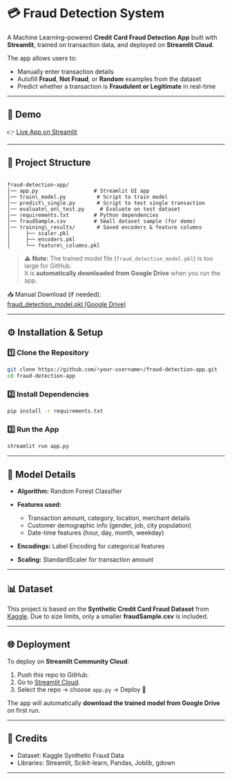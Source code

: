 

# 💳 Fraud Detection System

A Machine Learning–powered **Credit Card Fraud Detection App** built with **Streamlit**, trained on transaction data, and deployed on **Streamlit Cloud**.

The app allows users to:

* Manually enter transaction details  
* Autofill **Fraud**, **Not Fraud**, or **Random** examples from the dataset  
* Predict whether a transaction is **Fraudulent or Legitimate** in real-time  

---

## 🚀 Demo

👉 [Live App on Streamlit](https://creditcardfd.streamlit.app/)

---

## 📂 Project Structure

```

fraud-detection-app/
│── app.py                  # Streamlit UI app
│── train\_model.py          # Script to train model
│── predict\_single.py       # Script to test single transaction
│── evaluate\_on\_test.py     # Evaluate on test dataset
│── requirements.txt        # Python dependencies
│── fraudSample.csv         # Small dataset sample (for demo)
│── training\_results/       # Saved encoders & feature columns
│     ├── scaler.pkl
│     ├── encoders.pkl
│     └── feature\_columns.pkl

````

> ⚠️ **Note:** The trained model file (`fraud_detection_model.pkl`) is too large for GitHub.  
It is **automatically downloaded from Google Drive** when you run the app.

📥 Manual Download (if needed):  
[fraud_detection_model.pkl (Google Drive)](https://drive.google.com/file/d/1Hz1DMtKSaIFbJe1aUg3ZWf4buv-69jR0/view?usp=sharing)

---

## ⚙️ Installation & Setup

### 1️⃣ Clone the Repository

```bash
git clone https://github.com/<your-username>/fraud-detection-app.git
cd fraud-detection-app
````

### 2️⃣ Install Dependencies

```bash
pip install -r requirements.txt
```

### 3️⃣ Run the App

```bash
streamlit run app.py
```

---

## 🧠 Model Details

* **Algorithm:** Random Forest Classifier
* **Features used:**

  * Transaction amount, category, location, merchant details
  * Customer demographic info (gender, job, city population)
  * Date-time features (hour, day, month, weekday)
* **Encodings:** Label Encoding for categorical features
* **Scaling:** StandardScaler for transaction amount

---

## 📊 Dataset

This project is based on the **Synthetic Credit Card Fraud Dataset** from [Kaggle](https://www.kaggle.com/code/youssefelbadry10/credit-card-fraud-detection/input).
Due to size limits, only a smaller **fraudSample.csv** is included.

---

## 🌐 Deployment

To deploy on **Streamlit Community Cloud**:

1. Push this repo to GitHub.
2. Go to [Streamlit Cloud](https://share.streamlit.io).
3. Select the repo → choose `app.py` → Deploy 🚀

The app will automatically **download the trained model from Google Drive** on first run.

---

## 🙌 Credits

* Dataset: Kaggle Synthetic Fraud Data
* Libraries: Streamlit, Scikit-learn, Pandas, Joblib, gdown

---


